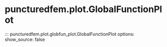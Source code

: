 # puncturedfem.plot.GlobalFunctionPlot
::: puncturedfem.plot.globfun_plot.GlobalFunctionPlot
    options:
        show_source: false